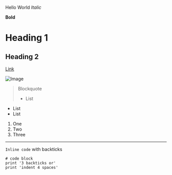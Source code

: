 Hello World
*Italic*

**Bold**

# Heading 1
## Heading 2

[Link](https://soph-song.github.io/cse15l-lab-reports/)

![Image](http://url/a.png)

> Blockquote
> 
> * List
  * List
  * List

1. One
2. Two
3. Three

---
`Inline code` with backticks

```
# code block
print '3 backticks or'
print 'indent 4 spaces'
```
